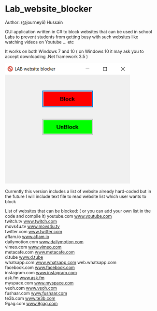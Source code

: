 # Lab_website_blocker
Author: (@journey6) Hussain

GUI application written in C# to block websites that can be used in school Labs to prevent students from getting busy with such websites like watching videos on Youtube ... etc

It works on both Windows 7 and 10 ( on Windows 10 it may ask you to accept downloading .Net framework 3.5 )

![labwebsiteblocker](labBlocker2.PNG)

Currently this version includes a list of website already hard-coded but in the future I will include text file to read website list which user wants to block


List of websites that can be blocked: ( or you can add your own list in the code and compile it)
 youtube.com www.youtube.com   
 twitch.tv www.twitch.com   
 movs4u.tv www.movs4u.tv   
 twitter.com www.twitter.com   
 aflam.io www.aflam.io   
 dailymotion.com www.dailymotion.com   
 vimeo.com www.vimeo.com   
 metacafe.com www.metacafe.com   
 d.tube www.d.tube   
 whatsapp.com www.whatsapp.com web.whatsapp.com   
 facebook.com www.facebook.com   
 instagram.com www.instagram.com   
 ask.fm www.ask.fm   
 myspace.com www.myspace.com   
 veoh.com www.veoh.com   
 fushaar.com www.fushaar.com   
 te3b.com www.te3b.com   
 9gag.com www.9gag.com
